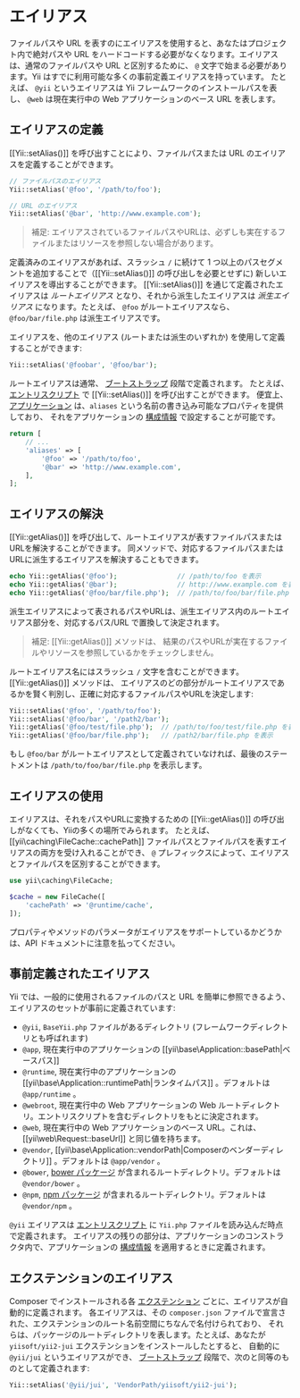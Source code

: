 エイリアス
=======

ファイルパスや URL を表すのにエイリアスを使用すると、あなたはプロジェクト内で絶対パスや URL をハードコードする必要がなくなります。エイリアスは、通常のファイルパスや URL と区別するために、 `@` 文字で始まる必要があります。Yii はすでに利用可能な多くの事前定義エイリアスを持っています。
たとえば、 `@yii` というエイリアスは Yii フレームワークのインストールパスを表し、 `@web` は現在実行中の Web アプリケーションのベース URL を表します。


エイリアスの定義 <span id="defining-aliases"></span>
----------------

[[Yii::setAlias()]] を呼び出すことにより、ファイルパスまたは URL のエイリアスを定義することができます。

```php
// ファイルパスのエイリアス
Yii::setAlias('@foo', '/path/to/foo');

// URL のエイリアス
Yii::setAlias('@bar', 'http://www.example.com');
```

> 補足: エイリアスされているファイルパスやURLは、必ずしも実在するファイルまたはリソースを参照しない場合があります。

定義済みのエイリアスがあれば、スラッシュ `/` に続けて 1 つ以上のパスセグメントを追加することで（[[Yii::setAlias()]]
の呼び出しを必要とせずに) 新しいエイリアスを導出することができます。 [[Yii::setAlias()]] を通じて定義されたエイリアスは
*ルートエイリアス* となり、それから派生したエイリアスは *派生エイリアス* になります。たとえば、 `@foo` がルートエイリアスなら、
`@foo/bar/file.php` は派生エイリアスです。

エイリアスを、他のエイリアス (ルートまたは派生のいずれか) を使用して定義することができます:

```php
Yii::setAlias('@foobar', '@foo/bar');
```

ルートエイリアスは通常、 [ブートストラップ](runtime-bootstrapping.md) 段階で定義されます。
たとえば、[エントリスクリプト](structure-entry-scripts.md) で [[Yii::setAlias()]] を呼び出すことができます。
便宜上、 [アプリケーション](structure-applications.md) は、`aliases` という名前の書き込み可能なプロパティを提供しており、
それをアプリケーションの [構成情報](concept-configurations.md) で設定することが可能です。

```php
return [
    // ...
    'aliases' => [
        '@foo' => '/path/to/foo',
        '@bar' => 'http://www.example.com',
    ],
];
```


エイリアスの解決 <span id="resolving-aliases"></span>
-----------------

[[Yii::getAlias()]] を呼び出して、ルートエイリアスが表すファイルパスまたはURLを解決することができます。
同メソッドで、対応するファイルパスまたはURLに派生するエイリアスを解決することもできます。

```php
echo Yii::getAlias('@foo');               // /path/to/foo を表示
echo Yii::getAlias('@bar');               // http://www.example.com を表示
echo Yii::getAlias('@foo/bar/file.php');  // /path/to/foo/bar/file.php を表示
```

派生エイリアスによって表されるパスやURLは、派生エイリアス内のルートエイリアス部分を、対応するパス/URL
で置換して決定されます。

> 補足: [[Yii::getAlias()]] メソッドは、 結果のパスやURLが実在するファイルやリソースを参照しているかをチェックしません。

ルートエイリアス名にはスラッシュ `/` 文字を含むことができます。 [[Yii::getAlias()]] メソッドは、
エイリアスのどの部分がルートエイリアスであるかを賢く判別し、正確に対応するファイルパスやURLを決定します:

```php
Yii::setAlias('@foo', '/path/to/foo');
Yii::setAlias('@foo/bar', '/path2/bar');
Yii::getAlias('@foo/test/file.php');  // /path/to/foo/test/file.php を表示
Yii::getAlias('@foo/bar/file.php');   // /path2/bar/file.php を表示
```

もし `@foo/bar` がルートエイリアスとして定義されていなければ、最後のステートメントは `/path/to/foo/bar/file.php` を表示します。


エイリアスの使用 <span id="using-aliases"></span>
-------------

エイリアスは、それをパスやURLに変換するための [[Yii::getAlias()​]] の呼び出しがなくても、Yiiの多くの場所でみられます。
たとえば、 [[yii\caching\FileCache::cachePath]] ファイルパスとファイルパスを表すエイリアスの両方を受け入れることができ、
`@` プレフィックスによって、エイリアスとファイルパスを区別することができます。

```php
use yii\caching\FileCache;

$cache = new FileCache([
    'cachePath' => '@runtime/cache',
]);
```

プロパティやメソッドのパラメータがエイリアスをサポートしているかどうかは、API ドキュメントに注意を払ってください。


事前定義されたエイリアス <span id="predefined-aliases"></span>
------------------

Yii では、一般的に使用されるフ​​ァイルのパスと URL を簡単に参照できるよう、エイリアスのセットが事前に定義されています:

- `@yii`, `BaseYii.php` ファイルがあるディレクトリ (フレームワークディレクトリとも呼ばれます)
- `@app`, 現在実行中のアプリケーションの [[yii\base\Application::basePath|ベースパス]]
- `@runtime`, 現在実行中のアプリケーションの [[yii\base\Application::runtimePath|ランタイムパス]] 。デフォルトは `@app/runtime` 。
- `@webroot`, 現在実行中の Web アプリケーションの Web ルートディレクトリ。エントリスクリプトを含むディレクトリをもとに決定されます。
- `@web`, 現在実行中の Web アプリケーションのベース URL。これは、 [[yii\web\Request::baseUrl]] と同じ値を持ちます。
- `@vendor`, [[yii\base\Application::vendorPath|Composerのベンダーディレクトリ]] 。デフォルトは `@app/vendor` 。
- `@bower`, [bower パッケージ](http://bower.io/) が含まれるルートディレクトリ。デフォルトは `@vendor/bower` 。
- `@npm`, [npm パッケージ](https://www.npmjs.org/) が含まれるルートディレクトリ。デフォルトは `@vendor/npm` 。

`@yii` エイリアスは [エントリスクリプト](structure-entry-scripts.md) に `Yii.php` ファイルを読み込んだ時点で定義されます。
エイリアスの残りの部分は、アプリケーションのコンストラクタ内で、アプリケーションの [構成情報](concept-configurations.md) を適用するときに定義されます。

エクステンションのエイリアス <span id="extension-aliases"></span>
-----------------

Composer でインストールされる各 [エクステンション](structure-extensions.md) ごとに、エイリアスが自動的に定義されます。
各エイリアスは、その `composer.json` ファイルで宣言された、エクステンションのルート名前空間にちなんで名付けられており、
それらは、パ​​ッケージのルートディレクトリを表します。たとえば、あなたが `yiisoft/yii2-jui` エクステンションをインストールしたとすると、
自動的に `@yii/jui` というエイリアスができ、 [ブートストラップ](runtime-bootstrapping.md) 段階で、次のと同等のものとして定義されます:

```php
Yii::setAlias('@yii/jui', 'VendorPath/yiisoft/yii2-jui');
```

